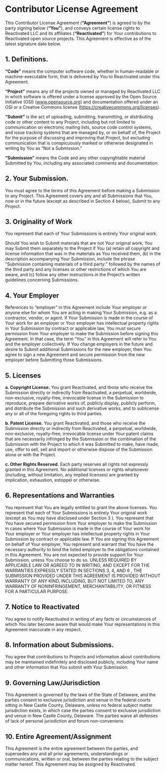 # Contributor License Agreement

This Contributor License Agreement (**“Agreement”**) is agreed to by the party signing
below (**“You”**), and conveys certain license rights to Reactivated LLC and its
affiliates (**“Reactivated”**) for Your contributions to Reactivated open source
projects. This Agreement is effective as of the latest signature date below.

## 1. Definitions.

**“Code”** means the computer software code, whether in human-readable or
machine-executable form, that is delivered by You to Reactivated under this Agreement.

**“Project”** means any of the projects owned or managed by Reactivated LLC in which
software is offered under a license approved by the Open Source Initiative (OSI)
(www.opensource.org) and documentation offered under an OSI or a Creative Commons
license (https://creativecommons.org/licenses).

**“Submit”** is the act of uploading, submitting, transmitting, or distributing code or
other content to any Project, including but not limited to communication on electronic
mailing lists, source code control systems, and issue tracking systems that are managed
by, or on behalf of, the Project for the purpose of discussing and improving that
Project, but excluding communication that is conspicuously marked or otherwise
designated in writing by You as “Not a Submission.”

**“Submission”** means the Code and any other copyrightable material Submitted by You,
including any associated comments and documentation.

## 2. Your Submission.

You must agree to the terms of this Agreement before making a Submission to any Project.
This Agreement covers any and all Submissions that You, now or in the future (except as
described in Section 4 below), Submit to any Project.

## 3. Originality of Work

You represent that each of Your Submissions is entirely Your original work.

Should You wish to Submit materials that are not Your original work, You may Submit them
separately to the Project if You (a) retain all copyright and license information that
was in the materials as You received them, (b) in the description accompanying Your
Submission, include the phrase “Submission containing materials of a third party:”
followed by the names of the third party and any licenses or other restrictions of which
You are aware, and (c) follow any other instructions in the Project’s written guidelines
concerning Submissions.

## 4. Your Employer

References to “employer” in this Agreement include Your employer or anyone else for whom
You are acting in making Your Submission, e.g. as a contractor, vendor, or agent. If
Your Submission is made in the course of Your work for an employer or Your employer has
intellectual property rights in Your Submission by contract or applicable law, You must
secure permission from Your employer to make the Submission before signing this
Agreement. In that case, the term “You” in this Agreement will refer to You and the
employer collectively. If You change employers in the future and desire to Submit
additional Submissions for the new employer, then You agree to sign a new Agreement and
secure permission from the new employer before Submitting those Submissions.

## 5. Licenses

**a. Copyright License.** You grant Reactivated, and those who receive the Submission
directly or indirectly from Reactivated, a perpetual, worldwide, non-exclusive,
royalty-free, irrevocable license in the Submission to reproduce, prepare derivative
works of, publicly display, publicly perform, and distribute the Submission and such
derivative works, and to sublicense any or all of the foregoing rights to third parties.

**b. Patent License.** You grant Reactivated, and those who receive the Submission
directly or indirectly from Reactivated, a perpetual, worldwide, non-exclusive,
royalty-free, irrevocable license under Your patent claims that are necessarily
infringed by the Submission or the combination of the Submission with the Project to
which it was Submitted to make, have made, use, offer to sell, sell and import or
otherwise dispose of the Submission alone or with the Project.

**c. Other Rights Reserved.** Each party reserves all rights not expressly granted in
this Agreement. No additional licenses or rights whatsoever (including, without
limitation, any implied licenses) are granted by implication, exhaustion, estoppel or
otherwise.

## 6. Representations and Warranties

You represent that You are legally entitled to grant the above licenses. You represent
that each of Your Submissions is entirely Your original work (except as You may have
disclosed under Section 3 ). You represent that You have secured permission from Your
employer to make the Submission in cases where Your Submission is made in the course of
Your work for Your employer or Your employer has intellectual property rights in Your
Submission by contract or applicable law. If You are signing this Agreement on behalf of
Your employer, You represent and warrant that You have the necessary authority to bind
the listed employer to the obligations contained in this Agreement. You are not expected
to provide support for Your Submission, unless You choose to do so. UNLESS REQUIRED BY
APPLICABLE LAW OR AGREED TO IN WRITING, AND EXCEPT FOR THE WARRANTIES EXPRESSLY STATED
IN SECTIONS 3, 4, AND 6 , THE SUBMISSION PROVIDED UNDER THIS AGREEMENT IS PROVIDED
WITHOUT WARRANTY OF ANY KIND, INCLUDING, BUT NOT LIMITED TO, ANY WARRANTY OF
NONINFRINGEMENT, MERCHANTABILITY, OR FITNESS FOR A PARTICULAR PURPOSE.

## 7. Notice to Reactivated

You agree to notify Reactivated in writing of any facts or circumstances of which You
later become aware that would make Your representations in this Agreement inaccurate in
any respect.

## 8. Information about Submissions.

You agree that contributions to Projects and information about contributions may be
maintained indefinitely and disclosed publicly, including Your name and other
information that You submit with Your Submission.

## 9. Governing Law/Jurisdiction

This Agreement is governed by the laws of the State of Delaware, and the parties consent
to exclusive jurisdiction and venue in the federal courts sitting in New Castle County,
Delaware, unless no federal subject matter jurisdiction exists, in which case the
parties consent to exclusive jurisdiction and venue in New Castle County, Delaware. The
parties waive all defenses of lack of personal jurisdiction and forum non-conveniens.

## 10. Entire Agreement/Assignment

This Agreement is the entire agreement between the parties, and supersedes any and all
prior agreements, understandings or communications, written or oral, between the parties
relating to the subject matter hereof. This Agreement may be assigned by Reactivated.
